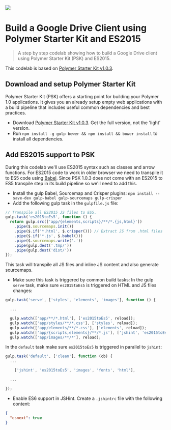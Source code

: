 ![](https://cloud.githubusercontent.com/assets/110953/7877439/6a69d03e-0590-11e5-9fac-c614246606de.png)
# Build a Google Drive Client using Polymer Starter Kit and ES2015

> A step by step codelab showing how to build a Google Drive client using Polymer Starter Kit (PSK) and ES2015.

This codelab is based on [Polymer Starter Kit v1.0.3](https://github.com/PolymerElements/polymer-starter-kit/releases/tag/v1.0.3).

## Download and setup Polymer Starter Kit

Polymer Starter Kit (PSK) offers a starting point for building your Polymer 1.0
applications. It gives you an already setup empty web applications with a build
pipeline that includes useful common dependencies and best practices.

- Download [Polymer Starter Kit v1.0.3](https://github.com/PolymerElements/polymer-starter-kit/releases/tag/v1.0.3).
  Get the full version, not the 'light' version.
- Run `npm install -g gulp bower && npm install && bower install` to install all dependencies.

## Add ES2015 support to PSK

During this codelab we'll use ES2015 syntax such as classes and arrow functions.
For ES2015 code to work in older browser we need to transpile it to ES5 code
using [Babel](https://babeljs.io/). Since PSK 1.0.3 does not come with an ES2015
to ES5 transpile step in its build pipeline so we'll need to add this.

- Install the gulp Babel, Sourcemap and Crisper plugins: `npm install --save-dev gulp-babel gulp-sourcemaps gulp-crisper`
- Add the following gulp task in the `gulpfile.js` file:

```javascript
// Transpile all ES2015 JS files to ES5.
gulp.task('es2015toEs5', function () {
  return gulp.src(['app/{elements,scripts}/**/*.{js,html}'])
    .pipe($.sourcemaps.init())
    .pipe($.if('*.html', $.crisper())) // Extract JS from .html files
    .pipe($.if('*.js', $.babel()))
    .pipe($.sourcemaps.write('.'))
    .pipe(gulp.dest('.tmp/'))
    .pipe(gulp.dest('dist/'))
});
```

This task will transpile all JS files and inline JS content and also generate sourcemaps.

- Make sure this task is triggered by common build tasks:
In the gulp `serve` task, make sure `es2015toEs5` is triggered on HTML and JS files changes:
```javascript
gulp.task('serve', ['styles', 'elements', 'images'], function () {

  ...

  gulp.watch(['app/**/*.html'], ['es2015toEs5', reload]);
  gulp.watch(['app/styles/**/*.css'], ['styles', reload]);
  gulp.watch(['app/elements/**/*.css'], ['elements', reload]);
  gulp.watch(['app/{scripts,elements}/**/*.js'], ['jshint', 'es2015toEs5']);
  gulp.watch(['app/images/**/*'], reload);
```
In the `default` task make sure `es2015toEs5` is triggered in parallel to `jshint`:
```javascript
gulp.task('default', ['clean'], function (cb) {
  ...

    ['jshint', 'es2015toEs5', 'images', 'fonts', 'html'],

  ...

});
```

- Enable ES6 support in JSHint. Create a `.jshintrc` file with the following content:

```json
{
  "esnext": true
}
```
